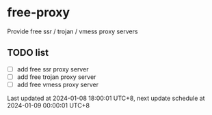 
# free-proxy
Provide free ssr / trojan / vmess proxy servers


## TODO list
- [ ] add free ssr proxy server
- [ ] add free trojan proxy server
- [ ] add free vmess proxy server

Last updated at 2024-01-08 18:00:01 UTC+8, next update schedule at 2024-01-09 00:00:01 UTC+8

